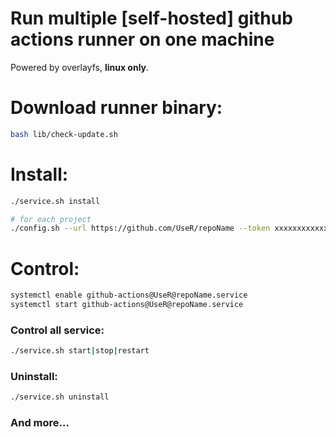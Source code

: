 # Run multiple [self-hosted] github actions runner on one machine

Powered by overlayfs, **linux only**.

# Download runner binary:
```bash
bash lib/check-update.sh
```

# Install:
```bash
./service.sh install

# for each project
./config.sh --url https://github.com/UseR/repoName --token xxxxxxxxxxxxxxx
```

# Control:
```bash
systemctl enable github-actions@UseR@repoName.service
systemctl start github-actions@UseR@repoName.service
```

### Control all service:
```bash
./service.sh start|stop|restart
```

### Uninstall:
```bash
./service.sh uninstall
```

### And more...
